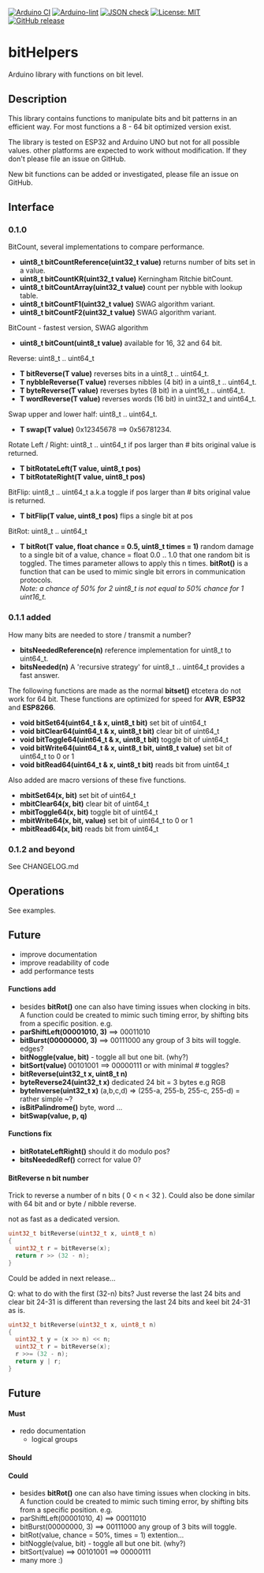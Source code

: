 
[![Arduino CI](https://github.com/RobTillaart/bitHelpers/workflows/Arduino%20CI/badge.svg)](https://github.com/marketplace/actions/arduino_ci)
[![Arduino-lint](https://github.com/RobTillaart/bitHelpers/actions/workflows/arduino-lint.yml/badge.svg)](https://github.com/RobTillaart/bitHelpers/actions/workflows/arduino-lint.yml)
[![JSON check](https://github.com/RobTillaart/bitHelpers/actions/workflows/jsoncheck.yml/badge.svg)](https://github.com/RobTillaart/bitHelpers/actions/workflows/jsoncheck.yml)
[![License: MIT](https://img.shields.io/badge/license-MIT-green.svg)](https://github.com/RobTillaart/bitHelpers/blob/master/LICENSE)
[![GitHub release](https://img.shields.io/github/release/RobTillaart/bitHelpers.svg?maxAge=3600)](https://github.com/RobTillaart/bitHelpers/releases)


# bitHelpers

Arduino library with functions on bit level.


## Description

This library contains functions to manipulate bits and bit patterns in an 
efficient way. 
For most functions a 8 - 64 bit optimized version exist. 

The library is tested on ESP32 and Arduino UNO but not for all possible values. 
other platforms are expected to work without modification. 
If they don't please file an issue on GitHub.

New bit functions can be added or investigated, please file an issue on GitHub.


## Interface


### 0.1.0

BitCount, several implementations to compare performance.

- **uint8_t bitCountReference(uint32_t value)** returns number of bits set in a value.
- **uint8_t bitCountKR(uint32_t value)** Kerningham Ritchie bitCount.
- **uint8_t bitCountArray(uint32_t value)** count per nybble with lookup table.
- **uint8_t bitCountF1(uint32_t value)** SWAG algorithm variant.
- **uint8_t bitCountF2(uint32_t value)** SWAG algorithm variant.

BitCount - fastest version, SWAG algorithm

- **uint8_t  bitCount(uint8_t value)** available for 16, 32 and 64 bit.

Reverse: uint8_t .. uint64_t

- **T bitReverse(T value)** reverses bits in a uint8_t .. uint64_t.
- **T nybbleReverse(T value)** reverses nibbles (4 bit) in a uint8_t .. uint64_t.
- **T byteReverse(T value)** reverses bytes (8 bit) in a uint16_t .. uint64_t.
- **T wordReverse(T value)** reverses words (16 bit) in uint32_t and uint64_t.

Swap upper and lower half: uint8_t .. uint64_t.

- **T swap(T value)** 0x12345678 ==> 0x56781234.

Rotate Left / Right: uint8_t .. uint64_t
if pos larger than # bits original value is returned.

- **T bitRotateLeft(T value, uint8_t pos)**
- **T bitRotateRight(T value, uint8_t pos)** 

BitFlip: uint8_t .. uint64_t  a.k.a toggle
if pos larger than # bits original value is returned.

- **T bitFlip(T value, uint8_t pos)** flips a single bit at pos

BitRot: uint8_t .. uint64_t

- **T bitRot(T value, float chance = 0.5, uint8_t times = 1)** random damage to a single bit of a value,
chance = float 0.0 .. 1.0 that one random bit is toggled. 
The times parameter allows to apply this n times.
**bitRot()** is a function that can be used to mimic single bit errors in communication protocols.  
*Note: a chance of 50% for 2 uint8_t is not equal to 50% chance for 1 uint16_t.*


### 0.1.1 added

How many bits are needed to store / transmit a number?

- **bitsNeededReference(n)** reference implementation for uint8_t to uint64_t.
- **bitsNeeded(n)** A 'recursive strategy' for uint8_t .. uint64_t provides a fast answer. 

The following functions are made as the normal **bitset()** etcetera do not work for 64 bit.
These functions are optimized for speed for **AVR**, **ESP32** and **ESP8266**. 

- **void bitSet64(uint64_t & x, uint8_t bit)** set bit of uint64_t
- **void bitClear64(uint64_t & x, uint8_t bit)** clear bit of uint64_t
- **void bitToggle64(uint64_t & x, uint8_t bit)** toggle bit of uint64_t
- **void bitWrite64(uint64_t & x, uint8_t bit, uint8_t value)** set bit of uint64_t to 0 or 1
- **void bitRead64(uint64_t & x, uint8_t bit)** reads bit from uint64_t 

Also added are macro versions of these five functions.

- **mbitSet64(x, bit)** set bit of uint64_t
- **mbitClear64(x, bit)** clear bit of uint64_t
- **mbitToggle64(x, bit)** toggle bit of uint64_t
- **mbitWrite64(x, bit, value)** set bit of uint64_t to 0 or 1
- **mbitRead64(x, bit)** reads bit from uint64_t 


### 0.1.2 and beyond

See CHANGELOG.md


## Operations

See examples.


## Future

- improve documentation
- improve readability of code
- add performance tests


#### Functions add

- besides **bitRot()** one can also have timing issues when clocking in bits. 
A function could be created to mimic such timing error, by shifting bits from a 
specific position. e.g. 
- **parShiftLeft(00001010, 3)** ==> 00011010
- **bitBurst(00000000, 3)** ==>  00111000 any group of 3 bits will toggle. edges?
- **bitNoggle(value, bit)** - toggle all but one bit. (why?)
- **bitSort(value)** 00101001 ==> 00000111
or with minimal # toggles?
- **bitReverse(uint32_t x, uint8_t n)**
- **byteReverse24(uint32_t x)** dedicated 24 bit = 3 bytes e.g RGB
- **byteInverse(uint32_t x)** (a,b,c,d) => (255-a, 255-b, 255-c, 255-d) = rather simple ~?
- **isBitPalindrome()** byte, word ...
- **bitSwap(value, p, q)** 


#### Functions fix

- **bitRotateLeftRight()** should it do modulo pos?
- **bitsNeededRef()** correct for value 0?


#### BitReverse n bit number

Trick to reverse a number of n bits  ( 0 < n < 32 ).
Could also be done similar with 64 bit and or byte / nibble reverse.

not as fast as a dedicated version.
```cpp
uint32_t bitReverse(uint32_t x, uint8_t n)
{
  uint32_t r = bitReverse(x);
  return r >> (32 - n);
}
```
Could be added in next release...

Q: what to do with the first (32-n) bits?
Just reverse the last 24 bits and clear bit 24-31 is different than
reversing the last 24 bits and keel bit 24-31 as is.
```cpp
uint32_t bitReverse(uint32_t x, uint8_t n)
{
  uint32_t y = (x >> n) << n;
  uint32_t r = bitReverse(x);
  r >>= (32 - n);
  return y | r;
}
```

## Future

#### Must

- redo documentation 
  - logical groups

#### Should

#### Could

- besides **bitRot()** one can also have timing issues when clocking in bits. 
A function could be created to mimic such timing error, by shifting bits from a 
specific position. e.g. 
- parShiftLeft(00001010, 4) ==> 00011010
- bitBurst(00000000, 3) ==>  00111000 any group of 3 bits will toggle.
- bitRot(value, chance = 50%, times = 1) extention...
- bitNoggle(value, bit) - toggle all but one bit. (why?)
- bitSort(value) ==> 00101001 ==> 00000111
- many more :)

